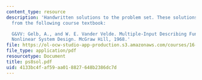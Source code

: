 ```yaml
---
content_type: resource
description: 'Handwritten solutions to the problem set. These solutions refer to problems
  from the following course textbook:

  G&VV: Gelb, A., and W. E. Vander Velde. Multiple-Input Describing Functions and
  Nonlinear System Design. McGraw Hill, 1968.'
file: https://ol-ocw-studio-app-production.s3.amazonaws.com/courses/16-30-estimation-and-control-of-aerospace-systems-spring-2004/4133bc4faf59aa018827648b2386dc7d_ps8sol.pdf
file_type: application/pdf
resourcetype: Document
title: ps8sol.pdf
uid: 4133bc4f-af59-aa01-8827-648b2386dc7d
---
```

